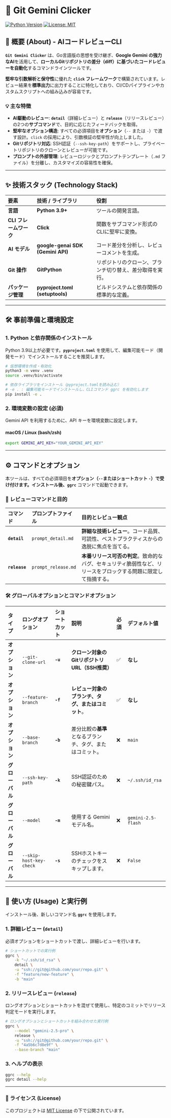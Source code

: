 # 🤖 Git Gemini Clicker

[![Python Version](https://img.shields.io/badge/Python-3.8+-blue?logo=python)](https://www.python.org/)
[![License: MIT](https://img.shields.io/badge/License-MIT-yellow.svg)](https://opensource.org/licenses/MIT)

## 🚀 概要 (About) - AIコードレビューCLI

**`Git Gemini Clicker`** は、Go言語版の思想を受け継ぎ、**Google Gemini の強力なAI**を活用して、**ローカルGitリポジトリの差分（diff）に基づいたコードレビューを自動化**するコマンドラインツールです。

**堅牢な引数解析と保守性**に優れた **`click` フレームワーク**で構築されています。レビュー結果を**標準出力**に出力することに特化しており、CI/CDパイプラインやカスタムスクリプトへの組み込みが容易です。

### 💡 主な特徴

* **AI駆動のレビュー**: **`detail`**（詳細レビュー）と **`release`**（リリースレビュー）の2つの**サブコマンド**で、目的に応じたフィードバックを取得。
* **堅牢なオプション構造**: すべての必須項目を**オプション**（`--` または `-`）で渡す設計。`click` の採用により、引数検証の堅牢性が向上しました。
* **Gitリポジトリ対応**: SSH認証（`--ssh-key-path`）をサポートし、プライベートリポジトリのクローンとレビューが可能です。
* **プロンプトの外部管理**: レビューロジックとプロンプトテンプレート（`.md` ファイル）を分離し、カスタマイズの容易性を確保。

-----

## ✨ 技術スタック (Technology Stack)

| 要素 | 技術 / ライブラリ | 役割 |
| :--- | :--- | :--- |
| **言語** | **Python 3.9+** | ツールの開発言語。 |
| **CLI フレームワーク** | **Click** | 関数をサブコマンド形式のCLIに堅牢に変換。 |
| **AI モデル** | **google-genai SDK (Gemini API)** | コード差分を分析し、レビューコメントを生成。 |
| **Git 操作** | **GitPython** | リポジトリのクローン、ブランチ切り替え、差分取得を実行。 |
| **パッケージ管理** | **pyproject.toml (setuptools)** | ビルドシステムと依存関係の標準的な定義。 |

-----

## 🛠️ 事前準備と環境設定

### 1\. Python と依存関係のインストール

Python 3.9以上が必要です。**`pyproject.toml`** を使用して、編集可能モード（開発モード）でインストールすることを推奨します。

```bash
# 仮想環境を作成・有効化
python3 -m venv .venv
source .venv/bin/activate

# 依存ライブラリをインストール（pyproject.tomlを読み込む）
# -e . : 編集可能モードでインストールし、CLIコマンド ggrc を有効化します
pip install -e .
```

### 2\. 環境変数の設定 (必須)

Gemini API を利用するために、API キーを環境変数に設定します。

#### macOS / Linux (bash/zsh)

```bash
export GEMINI_API_KEY="YOUR_GEMINI_API_KEY"
```

-----

## ⚙️ コマンドとオプション

本ツールは、すべての必須項目を**オプション（`--`またはショートカット `-`）で受け付けます。インストール後、`ggrc`** コマンドで起動できます。

### 🤖 レビューコマンドと目的

| コマンド | プロンプトファイル | 目的とレビュー観点 |
| :--- | :--- | :--- |
| **`detail`** | `prompt_detail.md` | **詳細な技術レビュー**。コード品質、可読性、ベストプラクティスからの逸脱に焦点を当てる。 |
| **`release`** | `prompt_release.md` | **本番リリース可否の判定**。致命的なバグ、セキュリティ脆弱性など、リリースをブロックする問題に限定して指摘する。 |

### 🛠 グローバルオプションとコマンドオプション

| タイプ | ロングオプション | ショートカット | 説明 | 必須 | デフォルト値 |
| :--- | :--- | :--- | :--- | :--- | :--- |
| **オプション** | `--git-clone-url` | **`-u`** | **クローン対象のGitリポジトリURL（SSH推奨）** | ✅ | **なし** |
| **オプション** | `--feature-branch` | **`-f`** | **レビュー対象のブランチ、タグ、またはコミット**。 | ✅ | **なし** |
| **オプション** | `--base-branch` | **`-b`** | 差分比較の**基準**となるブランチ、タグ、またはコミット。 | ❌ | `main` |
| **グローバル** | `--ssh-key-path` | **`-k`** | SSH認証のための秘密鍵パス。 | ❌ | `~/.ssh/id_rsa` |
| **グローバル** | `--model` | **`-m`** | 使用する Gemini モデル名。 | ❌ | `gemini-2.5-flash` |
| **グローバル** | `--skip-host-key-check` | **`-s`** | SSHホストキーのチェックをスキップします。 | ❌ | `False` |

-----

## 🚀 使い方 (Usage) と実行例

インストール後、新しいコマンド名 **`ggrc`** を使用します。

### 1\. 詳細レビュー (`detail`)

必須オプションをショートカットで渡し、詳細レビューを行います。

```bash
# ショートカットでの実行例
ggrc \
    -k "~/.ssh/id_rsa" \
    detail \
    -u "ssh://git@github.com/your/repo.git" \
    -f "feature/new-feature" \
    -b "main"
```

### 2\. リリースレビュー (`release`)

ロングオプションとショートカットを混ぜて使用し、特定のコミットでリリース判定モードを実行します。

```bash
# ロングオプションとショートカットを組み合わせた実行例
ggrc \
    --model "gemini-2.5-pro" \
    release \
    -u "ssh://git@github.com/your/repo.git" \
    -f "4a5b6c7d8e9f" \
    --base-branch "main"
```

### 3\. ヘルプの表示

```bash
ggrc --help
ggrc detail --help
```

-----

### 📜 ライセンス (License)

このプロジェクトは [MIT License](https://opensource.org/licenses/MIT) の下で公開されています。
